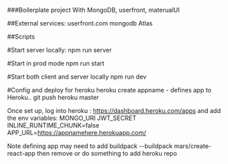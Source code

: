 ###Boilerplate project
With MongoDB, userfront, materualUI

##External services: 
userfront.com
mongodb Atlas


##Scripts

#Start server locally:
npm run server

#Start in prod mode
npm run start

#Start both client and server locally 
npm run dev

#Config and deploy for heroku
heroku create appname               - defines app to Heroku..
git push heroku master

Once set up, log into heroku : https://dashboard.heroku.com/apps  and add the env variables:
MONGO_URI
JWT_SECRET
INLINE_RUNTIME_CHUNK=false
APP_URL=https://appnamehere.herokuapp.com/

Note defining app may need to add buildpack --buildpack mars/create-react-app then remove or do something to add heroku repo